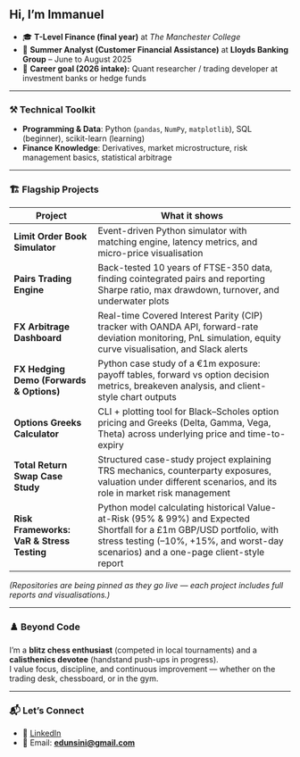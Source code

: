 ## Hi, I’m Immanuel  

- 🎓 **T-Level Finance (final year)** at *The Manchester College*  
- 💼 **Summer Analyst (Customer Financial Assistance)** at **Lloyds Banking Group** – June to August 2025  
- 🎯 **Career goal (2026 intake):** Quant researcher / trading developer at investment banks or hedge funds  

---

### ⚒️ Technical Toolkit
- **Programming & Data**: Python (`pandas`, `NumPy`, `matplotlib`), SQL (beginner), scikit-learn (learning)  
- **Finance Knowledge**: Derivatives, market microstructure, risk management basics, statistical arbitrage  

---

### 🏗️ Flagship Projects

| Project | What it shows |
|---------|---------------|
| **Limit Order Book Simulator** | Event-driven Python simulator with matching engine, latency metrics, and micro-price visualisation |
| **Pairs Trading Engine** | Back-tested 10 years of FTSE-350 data, finding cointegrated pairs and reporting Sharpe ratio, max drawdown, turnover, and underwater plots |
| **FX Arbitrage Dashboard** | Real-time Covered Interest Parity (CIP) tracker with OANDA API, forward-rate deviation monitoring, PnL simulation, equity curve visualisation, and Slack alerts |
| **FX Hedging Demo (Forwards & Options)** | Python case study of a €1m exposure: payoff tables, forward vs option decision metrics, breakeven analysis, and client-style chart outputs |
| **Options Greeks Calculator** | CLI + plotting tool for Black–Scholes option pricing and Greeks (Delta, Gamma, Vega, Theta) across underlying price and time-to-expiry |
| **Total Return Swap Case Study** | Structured case-study project explaining TRS mechanics, counterparty exposures, valuation under different scenarios, and its role in market risk management |
| **Risk Frameworks: VaR & Stress Testing** | Python model calculating historical Value-at-Risk (95% & 99%) and Expected Shortfall for a £1m GBP/USD portfolio, with stress testing (–10%, +15%, and worst-day scenarios) and a one-page client-style report |


*(Repositories are being pinned as they go live — each project includes full reports and visualisations.)*

---

### ♟️ Beyond Code
I’m a **blitz chess enthusiast** (competed in local tournaments) and a **calisthenics devotee** (handstand push-ups in progress).  
I value focus, discipline, and continuous improvement — whether on the trading desk, chessboard, or in the gym.  

---

### 📬 Let’s Connect
- 💼 [LinkedIn](https://www.linkedin.com/in/immanuel-edunsin-0324ab336/)  
- 📧 Email: **edunsini@gmail.com**


<!-- ───────────────────────────────────────────────────────────────
     Optional GitHub stats card – uncomment when you’re ready.
<p align="center">
  <img src="https://github-readme-stats.vercel.app/api?username=Imman-dot&show_icons=true&theme=default" alt="GitHub Stats" />
</p>
─────────────────────────────────────────────────────────────── -->

